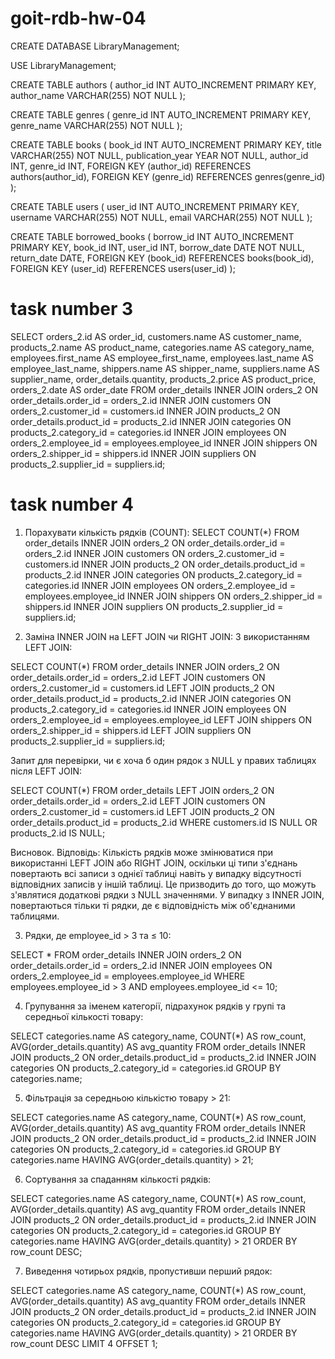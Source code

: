 # goit-rdb-hw-04

CREATE DATABASE LibraryManagement;

USE LibraryManagement;

CREATE TABLE authors (
    author_id INT AUTO_INCREMENT PRIMARY KEY,
    author_name VARCHAR(255) NOT NULL
);

CREATE TABLE genres (
    genre_id INT AUTO_INCREMENT PRIMARY KEY,
    genre_name VARCHAR(255) NOT NULL
);

CREATE TABLE books (
    book_id INT AUTO_INCREMENT PRIMARY KEY,
    title VARCHAR(255) NOT NULL,
    publication_year YEAR NOT NULL,
    author_id INT,
    genre_id INT,
    FOREIGN KEY (author_id) REFERENCES authors(author_id),
    FOREIGN KEY (genre_id) REFERENCES genres(genre_id)
);

CREATE TABLE users (
    user_id INT AUTO_INCREMENT PRIMARY KEY,
    username VARCHAR(255) NOT NULL,
    email VARCHAR(255) NOT NULL
);

CREATE TABLE borrowed_books (
    borrow_id INT AUTO_INCREMENT PRIMARY KEY,
    book_id INT,
    user_id INT,
    borrow_date DATE NOT NULL,
    return_date DATE,
    FOREIGN KEY (book_id) REFERENCES books(book_id),
    FOREIGN KEY (user_id) REFERENCES users(user_id)
);


# task number 3

SELECT 
    orders_2.id AS order_id,
    customers.name AS customer_name,
    products_2.name AS product_name,
    categories.name AS category_name,
    employees.first_name AS employee_first_name,
    employees.last_name AS employee_last_name,
    shippers.name AS shipper_name,
    suppliers.name AS supplier_name,
    order_details.quantity,
    products_2.price AS product_price,
    orders_2.date AS order_date
FROM 
    order_details
INNER JOIN 
    orders_2 ON order_details.order_id = orders_2.id
INNER JOIN 
    customers ON orders_2.customer_id = customers.id
INNER JOIN 
    products_2 ON order_details.product_id = products_2.id
INNER JOIN 
    categories ON products_2.category_id = categories.id
INNER JOIN 
    employees ON orders_2.employee_id = employees.employee_id
INNER JOIN 
    shippers ON orders_2.shipper_id = shippers.id
INNER JOIN 
    suppliers ON products_2.supplier_id = suppliers.id;


# task number 4

1. Порахувати кількість рядків (COUNT):
SELECT COUNT(*) 
FROM order_details
INNER JOIN orders_2 ON order_details.order_id = orders_2.id
INNER JOIN customers ON orders_2.customer_id = customers.id
INNER JOIN products_2 ON order_details.product_id = products_2.id
INNER JOIN categories ON products_2.category_id = categories.id
INNER JOIN employees ON orders_2.employee_id = employees.employee_id
INNER JOIN shippers ON orders_2.shipper_id = shippers.id
INNER JOIN suppliers ON products_2.supplier_id = suppliers.id;

2. Заміна INNER JOIN на LEFT JOIN чи RIGHT JOIN:
З використанням LEFT JOIN:

SELECT COUNT(*) 
FROM order_details
INNER JOIN orders_2 ON order_details.order_id = orders_2.id
LEFT JOIN customers ON orders_2.customer_id = customers.id
LEFT JOIN products_2 ON order_details.product_id = products_2.id
INNER JOIN categories ON products_2.category_id = categories.id
INNER JOIN employees ON orders_2.employee_id = employees.employee_id
LEFT JOIN shippers ON orders_2.shipper_id = shippers.id
LEFT JOIN suppliers ON products_2.supplier_id = suppliers.id;

Запит для перевірки, чи є хоча б один рядок з NULL у правих таблицях 
після LEFT JOIN:

SELECT COUNT(*)
FROM 
    order_details
LEFT JOIN orders_2 ON order_details.order_id = orders_2.id
LEFT JOIN customers ON orders_2.customer_id = customers.id
LEFT JOIN products_2 ON order_details.product_id = products_2.id
WHERE customers.id IS NULL OR products_2.id IS NULL;

Висновок.
Відповідь:
Кількість рядків може змінюватися при використанні LEFT JOIN або RIGHT JOIN, 
оскільки ці типи з'єднань повертають всі записи з однієї таблиці навіть у 
випадку відсутності відповідних записів у іншій таблиці. Це призводить до того,
що можуть з'являтися додаткові рядки з NULL значеннями. У випадку з 
INNER JOIN, повертаються тільки ті рядки, де є відповідність
між об'єднаними таблицями.

3. Рядки, де employee_id > 3 та ≤ 10:

SELECT *
FROM order_details
INNER JOIN orders_2 ON order_details.order_id = orders_2.id
INNER JOIN employees ON orders_2.employee_id = employees.employee_id
WHERE employees.employee_id > 3 AND employees.employee_id <= 10;

4. Групування за іменем категорії, підрахунок рядків у групі
та середньої кількості товару:

SELECT categories.name AS category_name, 
       COUNT(*) AS row_count, 
       AVG(order_details.quantity) AS avg_quantity
FROM order_details
INNER JOIN products_2 ON order_details.product_id = products_2.id
INNER JOIN categories ON products_2.category_id = categories.id
GROUP BY categories.name;

5. Фільтрація за середньою кількістю товару > 21:

SELECT categories.name AS category_name, 
       COUNT(*) AS row_count, 
       AVG(order_details.quantity) AS avg_quantity
FROM order_details
INNER JOIN products_2 ON order_details.product_id = products_2.id
INNER JOIN categories ON products_2.category_id = categories.id
GROUP BY categories.name
HAVING AVG(order_details.quantity) > 21;

6. Сортування за спаданням кількості рядків:

SELECT categories.name AS category_name, 
       COUNT(*) AS row_count, 
       AVG(order_details.quantity) AS avg_quantity
FROM order_details
INNER JOIN products_2 ON order_details.product_id = products_2.id
INNER JOIN categories ON products_2.category_id = categories.id
GROUP BY categories.name
HAVING AVG(order_details.quantity) > 21
ORDER BY row_count DESC;

7. Виведення чотирьох рядків, пропустивши перший рядок:

SELECT categories.name AS category_name, 
       COUNT(*) AS row_count, 
       AVG(order_details.quantity) AS avg_quantity
FROM order_details
INNER JOIN products_2 ON order_details.product_id = products_2.id
INNER JOIN categories ON products_2.category_id = categories.id
GROUP BY categories.name
HAVING AVG(order_details.quantity) > 21
ORDER BY row_count DESC
LIMIT 4 OFFSET 1;
